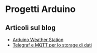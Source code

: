 # Progetti Arduino

## Articoli sul blog

* [Arduino Weather Station](https://www.emmecilab.net/arduino-weather-station/)
* [Telegraf e MQTT per lo storage di dati](https://www.emmecilab.net/telegraf-e-mqtt-per-lo-storage-di-dati/)
